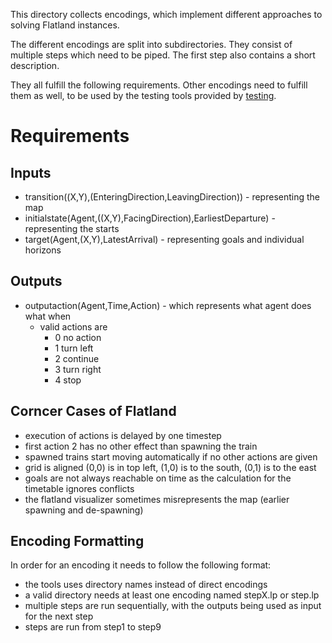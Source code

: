 This directory collects encodings, which implement different approaches to solving Flatland instances.

The different encodings are split into subdirectories. They consist of multiple steps which need to be piped. The first step also contains a short description.

They all fulfill the following requirements. Other encodings need to fulfill them as well, to be used by the testing tools provided by [testing](../testing).

# Requirements

## Inputs

- transition((X,Y),(EnteringDirection,LeavingDirection)) - representing the map
- initialstate(Agent,((X,Y),FacingDirection),EarliestDeparture) - representing the starts
- target(Agent,(X,Y),LatestArrival) - representing goals and individual horizons

## Outputs

- outputaction(Agent,Time,Action) - which represents what agent does what when
    - valid actions are
        - 0 no action
        - 1 turn left
        - 2 continue
        - 3 turn right
        - 4 stop

## Corncer Cases of Flatland

- execution of actions is delayed by one timestep
- first action 2 has no other effect than spawning the train
- spawned trains start moving automatically if no other actions are given
- grid is aligned (0,0) is in top left, (1,0) is to the south, (0,1) is to the east
- goals are not always reachable on time as the calculation for the timetable ignores conflicts
- the flatland visualizer sometimes misrepresents the map (earlier spawning and de-spawning)

## Encoding Formatting

In order for an encoding it needs to follow the following format:
- the tools uses directory names instead of direct encodings
- a valid directory needs at least one encoding named stepX.lp or step.lp
- multiple steps are run sequentially, with the outputs being used as input for the next step
- steps are run from step1 to step9
